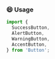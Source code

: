 ### :smile: Usage
```js
import {
  SuccessButton,
  AlertButton,
  WarningButton,
  AccentButton,
} from 'Button';
```

<!-- PROPS -->
